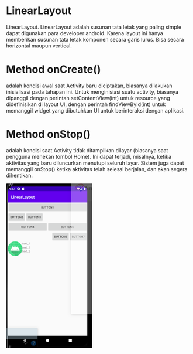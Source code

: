 # LinearLayout
LinearLayout. LinearLayout adalah susunan tata letak yang paling simple dapat digunakan para developer android. Karena layout ini hanya memberikan susunan tata letak komponen secara garis lurus. Bisa secara horizontal maupun vertical.

# Method onCreate() 
adalah kondisi awal saat Activity baru diciptakan, biasanya dilakukan inisialisasi pada tahapan ini. Untuk menginisiasi suatu activity, biasanya dipanggil dengan perintah setContentView(int) untuk resource yang didefinisikan di layout UI, dengan perintah findViewById(int) untuk memanggil widget yang dibutuhkan UI untuk berinteraksi dengan aplikasi.

# Method onStop() 
adalah kondisi saat Activity tidak ditampilkan dilayar (biasanya saat pengguna menekan tombol Home). Ini dapat terjadi, misalnya, ketika aktivitas yang baru diluncurkan menutupi seluruh layar. Sistem juga dapat memanggil onStop() ketika aktivitas telah selesai berjalan, dan akan segera dihentikan.

![Alt Text](https://github.com/inamyrpl28/LinearLayout/blob/main/LinearLayout.PNG)
